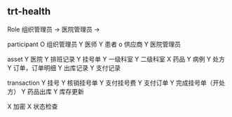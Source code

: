 trt-health
---

Role
组织管理员 -> 医院管理员
              -> 

participant
O 组织管理员
Y 医师
Y 患者
o 供应商
Y 医院管理员

asset
Y 医院
Y 排班记录
Y 挂号单
Y 一级科室
Y 二级科室
X 药品
Y 病例
Y 处方
Y 订单，订单明细
Y 出库记录
Y 支付记录

transaction
Y 挂号
Y 核销挂号单
Y 支付挂号费
Y 支付订单
Y 完成挂号单（开处方）
Y 药品出库
Y 库存更新

X 加密
X 状态检查